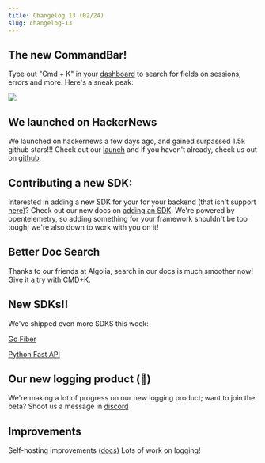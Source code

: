 ```yaml
---
title: Changelog 13 (02/24)
slug: changelog-13
---
```


## The new CommandBar!

Type out "Cmd + K" in your [dashboard](https://app.highlight.io) to search for fields on sessions, errors and more. Here's a sneak peak:

![](/images/cmd-k.png)

## We launched on HackerNews

We launched on hackernews a few days ago, and gained surpassed 1.5k github stars!!! Check out our [launch](https://news.ycombinator.com/item?id=34897645) and if you haven't already, check us out on [github](https://github.com/highlight/highlight).

## Contributing a new SDK:

Interested in adding a new SDK for your for your backend (that isn't support [here](../../getting-started/1_overview.md))? Check out our new docs on [adding an SDK](../4_company/open-source/contributing/adding-an-sdk.md). We're powered by opentelemetry, so adding something for your framework shouldn't be too tough; we're also down to work with you on it!

## Better Doc Search

Thanks to our friends at Algolia, search in our docs is much smoother now! Give it a try with CMD+K.

## New SDKs!!

We've shipped even more SDKS this week:

[Go Fiber](../../getting-started/4_backend-sdk/go.md)

[Python Fast API](../../getting-started/4_backend-sdk/python.md)

## Our new logging product (🤫)

We're making a lot of progress on our new logging product; want to join the beta? Shoot us a message in [discord](https://highlight.io/community)

## Improvements

Self-hosting improvements ([docs](../4_company/open-source/2_self-host-hobby.md))
Lots of work on logging!
